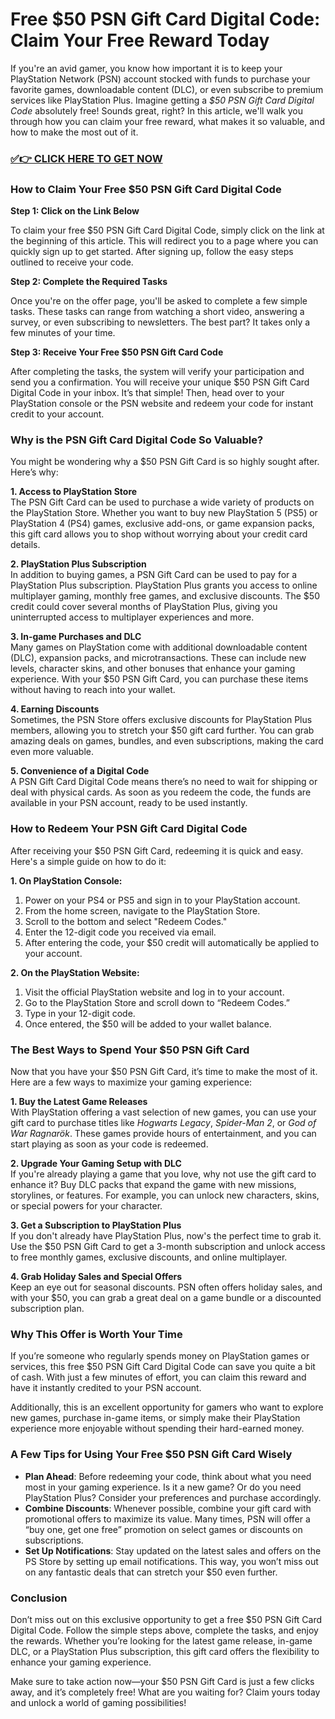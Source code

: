 # Free $50 PSN Gift Card Digital Code: Claim Your Free Reward Today

If you're an avid gamer, you know how important it is to keep your PlayStation Network (PSN) account stocked with funds to purchase your favorite games, downloadable content (DLC), or even subscribe to premium services like PlayStation Plus. Imagine getting a *$50 PSN Gift Card Digital Code* absolutely free! Sounds great, right? In this article, we'll walk you through how you can claim your free reward, what makes it so valuable, and how to make the most out of it.

### [✅👉 CLICK HERE TO GET NOW](https://freerewards.xyz/psn/go/)

### How to Claim Your Free $50 PSN Gift Card Digital Code

**Step 1: Click on the Link Below**

To claim your free $50 PSN Gift Card Digital Code, simply click on the link at the beginning of this article. This will redirect you to a page where you can quickly sign up to get started. After signing up, follow the easy steps outlined to receive your code.

**Step 2: Complete the Required Tasks**

Once you're on the offer page, you'll be asked to complete a few simple tasks. These tasks can range from watching a short video, answering a survey, or even subscribing to newsletters. The best part? It takes only a few minutes of your time.

**Step 3: Receive Your Free $50 PSN Gift Card Code**

After completing the tasks, the system will verify your participation and send you a confirmation. You will receive your unique $50 PSN Gift Card Digital Code in your inbox. It’s that simple! Then, head over to your PlayStation console or the PSN website and redeem your code for instant credit to your account.

### Why is the PSN Gift Card Digital Code So Valuable?

You might be wondering why a $50 PSN Gift Card is so highly sought after. Here’s why:

**1. Access to PlayStation Store**  
The PSN Gift Card can be used to purchase a wide variety of products on the PlayStation Store. Whether you want to buy new PlayStation 5 (PS5) or PlayStation 4 (PS4) games, exclusive add-ons, or game expansion packs, this gift card allows you to shop without worrying about your credit card details.

**2. PlayStation Plus Subscription**  
In addition to buying games, a PSN Gift Card can be used to pay for a PlayStation Plus subscription. PlayStation Plus grants you access to online multiplayer gaming, monthly free games, and exclusive discounts. The $50 credit could cover several months of PlayStation Plus, giving you uninterrupted access to multiplayer experiences and more.

**3. In-game Purchases and DLC**  
Many games on PlayStation come with additional downloadable content (DLC), expansion packs, and microtransactions. These can include new levels, character skins, and other bonuses that enhance your gaming experience. With your $50 PSN Gift Card, you can purchase these items without having to reach into your wallet.

**4. Earning Discounts**  
Sometimes, the PSN Store offers exclusive discounts for PlayStation Plus members, allowing you to stretch your $50 gift card further. You can grab amazing deals on games, bundles, and even subscriptions, making the card even more valuable.

**5. Convenience of a Digital Code**  
A PSN Gift Card Digital Code means there’s no need to wait for shipping or deal with physical cards. As soon as you redeem the code, the funds are available in your PSN account, ready to be used instantly.

### How to Redeem Your PSN Gift Card Digital Code

After receiving your $50 PSN Gift Card, redeeming it is quick and easy. Here's a simple guide on how to do it:

**1. On PlayStation Console:**

1. Power on your PS4 or PS5 and sign in to your PlayStation account.
2. From the home screen, navigate to the PlayStation Store.
3. Scroll to the bottom and select "Redeem Codes."
4. Enter the 12-digit code you received via email.
5. After entering the code, your $50 credit will automatically be applied to your account.

**2. On the PlayStation Website:**

1. Visit the official PlayStation website and log in to your account.
2. Go to the PlayStation Store and scroll down to “Redeem Codes.”
3. Type in your 12-digit code.
4. Once entered, the $50 will be added to your wallet balance.

### The Best Ways to Spend Your $50 PSN Gift Card

Now that you have your $50 PSN Gift Card, it’s time to make the most of it. Here are a few ways to maximize your gaming experience:

**1. Buy the Latest Game Releases**  
With PlayStation offering a vast selection of new games, you can use your gift card to purchase titles like *Hogwarts Legacy*, *Spider-Man 2*, or *God of War Ragnarök*. These games provide hours of entertainment, and you can start playing as soon as your code is redeemed.

**2. Upgrade Your Gaming Setup with DLC**  
If you're already playing a game that you love, why not use the gift card to enhance it? Buy DLC packs that expand the game with new missions, storylines, or features. For example, you can unlock new characters, skins, or special powers for your character.

**3. Get a Subscription to PlayStation Plus**  
If you don't already have PlayStation Plus, now's the perfect time to grab it. Use the $50 PSN Gift Card to get a 3-month subscription and unlock access to free monthly games, exclusive discounts, and online multiplayer.

**4. Grab Holiday Sales and Special Offers**  
Keep an eye out for seasonal discounts. PSN often offers holiday sales, and with your $50, you can grab a great deal on a game bundle or a discounted subscription plan.

### Why This Offer is Worth Your Time

If you’re someone who regularly spends money on PlayStation games or services, this free $50 PSN Gift Card Digital Code can save you quite a bit of cash. With just a few minutes of effort, you can claim this reward and have it instantly credited to your PSN account.

Additionally, this is an excellent opportunity for gamers who want to explore new games, purchase in-game items, or simply make their PlayStation experience more enjoyable without spending their hard-earned money.

### A Few Tips for Using Your Free $50 PSN Gift Card Wisely

- **Plan Ahead**: Before redeeming your code, think about what you need most in your gaming experience. Is it a new game? Or do you need PlayStation Plus? Consider your preferences and purchase accordingly.
- **Combine Discounts**: Whenever possible, combine your gift card with promotional offers to maximize its value. Many times, PSN will offer a “buy one, get one free” promotion on select games or discounts on subscriptions.
- **Set Up Notifications**: Stay updated on the latest sales and offers on the PS Store by setting up email notifications. This way, you won’t miss out on any fantastic deals that can stretch your $50 even further.

### Conclusion

Don’t miss out on this exclusive opportunity to get a free $50 PSN Gift Card Digital Code. Follow the simple steps above, complete the tasks, and enjoy the rewards. Whether you’re looking for the latest game release, in-game DLC, or a PlayStation Plus subscription, this gift card offers the flexibility to enhance your gaming experience.

Make sure to take action now—your $50 PSN Gift Card is just a few clicks away, and it’s completely free! What are you waiting for? Claim yours today and unlock a world of gaming possibilities!
